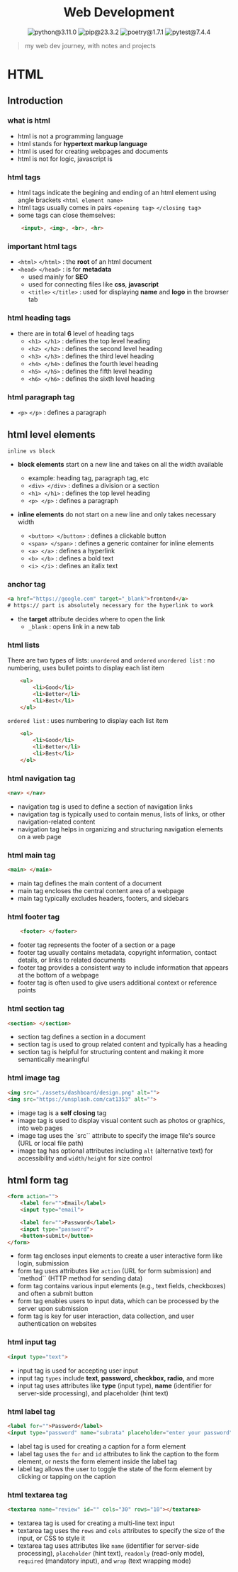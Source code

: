 <h1 align="center">Web Development</h1>
<p align="center">
  <img src="https://img.shields.io/badge/node-20.11.0-blue" alt="python@3.11.0">
  <img src="https://img.shields.io/badge/npm-10.2.4-moccasin" alt="pip@23.3.2">
  <img src="https://img.shields.io/badge/html-5-orange" alt="poetry@1.7.1">
  <img src="https://img.shields.io/badge/css-3-papayawhip" alt="pytest@7.4.4">
</p> 

> my web dev journey, with notes and projects

<h1 align="left">HTML</h1>

## Introduction
### what is html
* html is not a programming language
* html stands for **hypertext markup language**
* html is used for creating webpages and documents
* html is not for logic, javascript is

### html tags
* html tags indicate the begining and ending of an html element using angle brackets `<html element name>` 
* html tags usually comes in pairs `<opening tag>` `</closing tag`>
* some tags can close themselves:
  ```html
   <input>, <img>, <br>, <hr>
  ```

### important html tags
* `<html>` `</html>` : the **root** of an html document
* `<head>` `</head>` : is for **metadata** 
  * used mainly for **SEO**
  * used for connecting files like **css**, **javascript**
  * `<title>` `</title>` : used for displaying **name** and **logo** in the browser tab

### html heading tags
* there are in total **6** level of heading tags
  * `<h1> </h1>` : defines the top level heading
  * `<h2> </h2>` : defines the second level heading
  * `<h3> </h3>` : defines the third level heading
  * `<h4> </h4>` : defines the fourth level heading
  * `<h5> </h5>` : defines the fifth level heading
  * `<h6> </h6>` : defines the sixth level heading

### html paragraph tag
* `<p>` `</p>` : defines a paragraph

## html level elements
`inline vs block`

* **block elements** start on a new line and takes on all the width available
  * example: heading tag, paragraph tag, etc
  * `<div> </div>` : defines a division or a section
  * `<h1> </h1>` : defines the top level heading
  * `<p> </p>` : defines a paragraph

* **inline elements** do not start on a new line and only takes necessary width
  * `<button> </button>` : defines a clickable button
  * `<span> </span>` : defines a generic container for inline elements
  * `<a> </a>` : defines a hyperlink
  * `<b> </b>` : defines a bold text
  * `<i> </i>` : defines an italix text

### anchor tag
```html
<a href="https://google.com" target="_blank">frontend</a>
# https:// part is absolutely necessary for the hyperlink to work
```
* the **target** attribute decides where to open the link
  * `_blank` : opens link in a new tab


### html lists
There are two types of lists: `unordered` and `ordered`
`unordered list` : no numbering, uses bullet points to display each list item
```html
    <ul>
        <li>Good</li>
        <li>Better</li>
        <li>Best</li>
    </ul>
```
`ordered list` : uses numbering to display each list item
```html
    <ol>
        <li>Good</li>
        <li>Better</li>
        <li>Best</li>
    </ol>
```

### html navigation tag
```html
<nav> </nav>
```
* navigation tag is used to define a section of navigation links
* navigation tag is typically used to contain menus, lists of links, or other navigation-related content
* navigation tag helps in organizing and structuring navigation elements on a web page

### html main tag
```html
<main> </main>
```
* main tag defines the main content of a document
* main tag encloses the central content area of a webpage
* main tag typically excludes headers, footers, and sidebars

### html footer tag
```html
    <footer> </footer>
```
* footer tag represents the footer of a section or a page
* footer tag usually contains metadata, copyright information, contact details, or links to related documents
* footer tag provides a consistent way to include information that appears at the bottom of a webpage
* footer tag is often used to give users additional context or reference points

### html section tag
```html
<section> </section>
```
* section tag defines a section in a document
* section tag is used to group related content and typically has a heading
* section tag is helpful for structuring content and making it more semantically meaningful

### html image tag
```html
<img src="./assets/dashboard/design.png" alt="">
<img src="https://unsplash.com/cat1353" alt="">
```
* image tag is a **self closing** tag
* image tag is used to display visual content such as photos or graphics, into web pages
* image tag uses the `src`` attribute to specify the image file's source (URL or local file path)
* image tag has optional attributes including `alt` (alternative text) for accessibility and `width/height` for size control

## html form tag
```html
<form action="">
    <label for="">Email</label>
    <input type="email">

    <label for="">Password</label>
    <input type="password">
    <button>submit</button>
</form>
```
* form tag encloses input elements to create a user interactive form like login, submission
* form tag uses attributes like `action` (URL for form submission) and `method`` (HTTP method for sending data)
* form tag contains various input elements (e.g., text fields, checkboxes) and often a submit button
* form tag enables users to input data, which can be processed by the server upon submission
* form tag is key for user interaction, data collection, and user authentication on websites

### html input tag
```html
<input type="text">
```
* input tag is used for accepting user input
* input tag `types` include **text, password, checkbox, radio,** and more
* input tag uses attributes like **type** (input type), **name** (identifier for server-side processing), and placeholder (hint text)

### html label tag
```html
<label for="">Password</label>
<input type="password" name="subrata" placeholder="enter your password">
```
* label tag is used for creating a caption for a form element
* label tag uses the `for` and `id` attributes to link the caption to the form element, or nests the form element inside the label tag
* label tag allows the user to toggle the state of the form element by clicking or tapping on the caption

### html textarea tag
```html
<textarea name="review" id="" cols="30" rows="10"></textarea>
```
* textarea tag is used for creating a multi-line text input
* textarea tag uses the `rows` and `cols` attributes to specify the size of the input, or CSS to style it
* textarea tag uses attributes like `name` (identifier for server-side processing), `placeholder` (hint text), `readonly` (read-only mode), `required` (mandatory input), and `wrap` (text wrapping mode)

